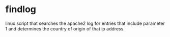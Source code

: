 # findlog
linux script that searches the apache2 log for entries that include parameter 1 and determines the country of origin of that ip address
